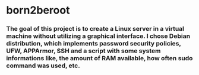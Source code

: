# born2beroot

### The goal of this project is to create a Linux server in a virtual machine without utilizing a graphical interface. I chose Debian distribution, which implements password security policies, UFW, APPArmor, SSH and a script with some system informations like, the amount of RAM available, how often sudo command was used, etc.
